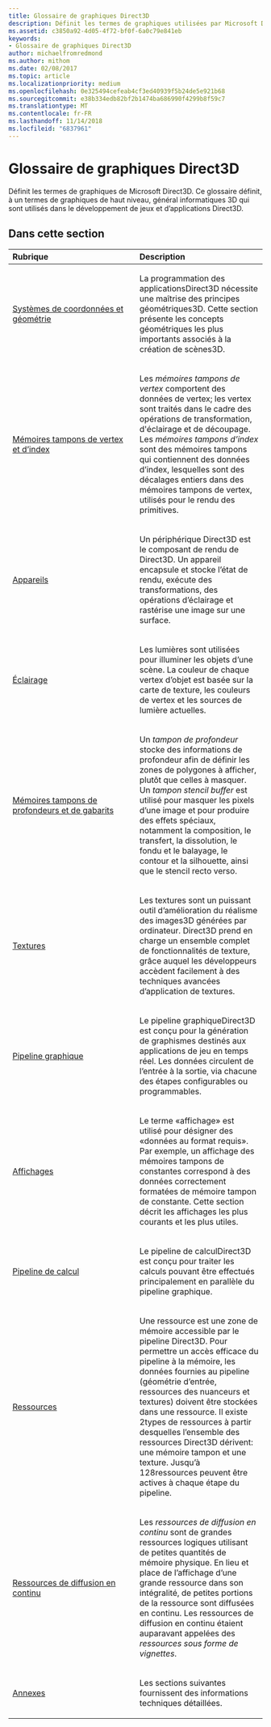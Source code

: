 ```yaml
---
title: Glossaire de graphiques Direct3D
description: Définit les termes de graphiques utilisées par Microsoft Direct3D.
ms.assetid: c3850a92-4d05-4f72-bf0f-6a0c79e841eb
keywords:
- Glossaire de graphiques Direct3D
author: michaelfromredmond
ms.author: mithom
ms.date: 02/08/2017
ms.topic: article
ms.localizationpriority: medium
ms.openlocfilehash: 0e325494cefeab4cf3ed40939f5b24de5e921b68
ms.sourcegitcommit: e38b334edb82bf2b1474ba686990f4299b8f59c7
ms.translationtype: MT
ms.contentlocale: fr-FR
ms.lasthandoff: 11/14/2018
ms.locfileid: "6837961"
---
```

# <a name="direct3d-graphics-glossary"></a>Glossaire de graphiques Direct3D


Définit les termes de graphiques de Microsoft Direct3D. Ce glossaire définit, à un termes de graphiques de haut niveau, général informatiques 3D qui sont utilisés dans le développement de jeux et d’applications Direct3D.

## <a name="span-idin-this-sectionspanin-this-section"></a><span id="in-this-section"></span>Dans cette section


<table>
<colgroup>
<col width="50%" />
<col width="50%" />
</colgroup>
<thead>
<tr class="header">
<th align="left">Rubrique</th>
<th align="left">Description</th>
</tr>
</thead>
<tbody>
<tr class="odd">
<td align="left"><p><a href="coordinate-systems-and-geometry.md">Systèmes de coordonnées et géométrie</a></p></td>
<td align="left"><p>La programmation des applicationsDirect3D nécessite une maîtrise des principes géométriques3D. Cette section présente les concepts géométriques les plus importants associés à la création de scènes3D.</p></td>
</tr>
<tr class="even">
<td align="left"><p><a href="vertex-and-index-buffers.md">Mémoires tampons de vertex et d’index</a></p></td>
<td align="left"><p>Les <em>mémoires tampons de vertex</em> comportent des données de vertex; les vertex sont traités dans le cadre des opérations de transformation, d'éclairage et de découpage. Les <em>mémoires tampons d’index</em> sont des mémoires tampons qui contiennent des données d’index, lesquelles sont des décalages entiers dans des mémoires tampons de vertex, utilisés pour le rendu des primitives.</p></td>
</tr>
<tr class="odd">
<td align="left"><p><a href="devices.md">Appareils</a></p></td>
<td align="left"><p>Un périphérique Direct3D est le composant de rendu de Direct3D. Un appareil encapsule et stocke l’état de rendu, exécute des transformations, des opérations d’éclairage et rastérise une image sur une surface.</p></td>
</tr>
<tr class="even">
<td align="left"><p><a href="lights-and-materials.md">Éclairage</a></p></td>
<td align="left"><p>Les lumières sont utilisées pour illuminer les objets d’une scène. La couleur de chaque vertex d’objet est basée sur la carte de texture, les couleurs de vertex et les sources de lumière actuelles.</p></td>
</tr>
<tr class="odd">
<td align="left"><p><a href="depth-and-stencil-buffers.md">Mémoires tampons de profondeurs et de gabarits</a></p></td>
<td align="left"><p>Un <em>tampon de profondeur</em> stocke des informations de profondeur afin de définir les zones de polygones à afficher, plutôt que celles à masquer. Un <em>tampon stencil buffer</em> est utilisé pour masquer les pixels d’une image et pour produire des effets spéciaux, notamment la composition, le transfert, la dissolution, le fondu et le balayage, le contour et la silhouette, ainsi que le stencil recto verso.</p></td>
</tr>
<tr class="even">
<td align="left"><p><a href="textures.md">Textures</a></p></td>
<td align="left"><p>Les textures sont un puissant outil d’amélioration du réalisme des images3D générées par ordinateur. Direct3D prend en charge un ensemble complet de fonctionnalités de texture, grâce auquel les développeurs accèdent facilement à des techniques avancées d’application de textures.</p></td>
</tr>
<tr class="odd">
<td align="left"><p><a href="graphics-pipeline.md">Pipeline graphique</a></p></td>
<td align="left"><p>Le pipeline graphiqueDirect3D est conçu pour la génération de graphismes destinés aux applications de jeu en temps réel. Les données circulent de l’entrée à la sortie, via chacune des étapes configurables ou programmables.</p></td>
</tr>
<tr class="even">
<td align="left"><p><a href="views.md">Affichages</a></p></td>
<td align="left"><p>Le terme «affichage» est utilisé pour désigner des «données au format requis». Par exemple, un affichage des mémoires tampons de constantes correspond à des données correctement formatées de mémoire tampon de constante. Cette section décrit les affichages les plus courants et les plus utiles.</p></td>
</tr>
<tr class="odd">
<td align="left"><p><a href="compute-pipeline.md">Pipeline de calcul</a></p></td>
<td align="left"><p>Le pipeline de calculDirect3D est conçu pour traiter les calculs pouvant être effectués principalement en parallèle du pipeline graphique.</p></td>
</tr>
<tr class="even">
<td align="left"><p><a href="resources.md">Ressources</a></p></td>
<td align="left"><p>Une ressource est une zone de mémoire accessible par le pipeline Direct3D. Pour permettre un accès efficace du pipeline à la mémoire, les données fournies au pipeline (géométrie d’entrée, ressources des nuanceurs et textures) doivent être stockées dans une ressource. Il existe 2types de ressources à partir desquelles l’ensemble des ressources Direct3D dérivent: une mémoire tampon et une texture. Jusqu’à 128ressources peuvent être actives à chaque étape du pipeline.</p></td>
</tr>
<tr class="odd">
<td align="left"><p><a href="streaming-resources.md">Ressources de diffusion en continu</a></p></td>
<td align="left"><p>Les <em>ressources de diffusion en continu</em> sont de grandes ressources logiques utilisant de petites quantités de mémoire physique. En lieu et place de l’affichage d’une grande ressource dans son intégralité, de petites portions de la ressource sont diffusées en continu. Les ressources de diffusion en continu étaient auparavant appelées des <em>ressources sous forme de vignettes</em>.</p></td>
</tr>
<tr class="even">
<td align="left"><p><a href="appendix.md">Annexes</a></p></td>
<td align="left"><p>Les sections suivantes fournissent des informations techniques détaillées.</p></td>
</tr>
</tbody>
</table>

 

 

 

